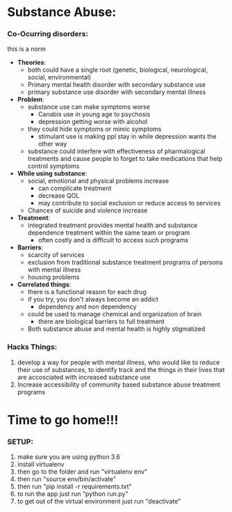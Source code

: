 # __Substance Abuse__:
### Co-Ocurring disorders:
 this is a norm
- __Theories__:
    - both could have a single root (genetic, biological, neurological, social, environmental)
    - Primary mental health disorder with secondary substance use
    - primary substance use disorder with secondary mental illness
- __Problem__:
    - substance use can make symptoms worse
        - Canabis use in young age to psychosis
        - depression getting worse with alcohol
    - they could hide symptoms or mimic symptoms
        - stimulant use is making ppl stay in while depression wants the other way
    - substance could interfere with effectiveness of pharmalogical treatments and cause people to forget to take medications that help control symptoms
- __While using substance__:
    - social, emotional and physical problems increase
        - can complicate treatment
        - decrease QOL
        - may contribute to social exclusion or reduce access to services
    - Chances of suicide and violence increase
- __Treatment__:
    - integrated treatment provides mental health and substance dependence treatment within the same team or program
        - often costly and is difficult to access such programs
- __Barriers__:
    - scarcity of services
    - exclusion from traditional substance treatment programs of persons with mental illness
    - housing problems
- __Correlated things__:
    - there is a functional reason for each drug
    - if you try, you don't always become an addict
         - dependency and non dependency
    - could be used to manage chemical and organization of brain
        - there are biological barriers to full treatment
    - Both substance abuse and mental health is highly stigmatized

### Hacks Things:
1. develop a way for people with mental illness, who would like to reduce their use of substances, to identify track and the things in their lives that are accosciated with increased substance use
1. Increase accessibility of community based substance abuse treatment programs

# __Time to go home__!!!

### __SETUP__:
1. make sure you are using python 3.6
1. install virtualenv
1. then go to the folder and run "virtualenv env"
1. then run "source env/bin/activate"
1. then run "pip install -r requirements.txt"
1. to run the app just run "python run.py"
1. to get out of the virtual environment just run "deactivate"
